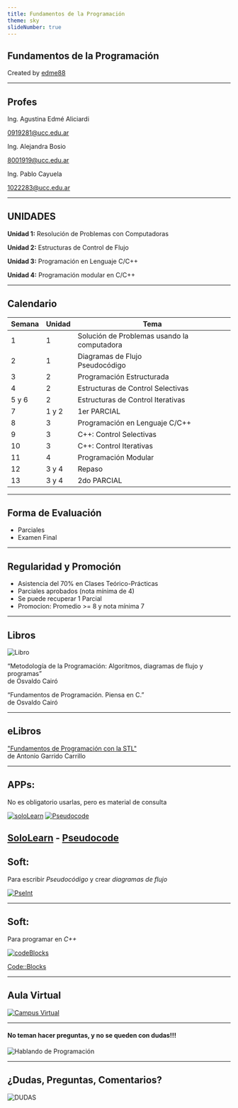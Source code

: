 ```yaml
---
title: Fundamentos de la Programación
theme: sky
slideNumber: true
---
```


## Fundamentos de la Programación

Created by [edme88](https://t.me/edme88)


---
## Profes
Ing. Agustina Edmé Aliciardi

0919281@ucc.edu.ar

Ing. Alejandra Bosio 

8001919@ucc.edu.ar

Ing. Pablo Cayuela

1022283@ucc.edu.ar

---
## UNIDADES
**Unidad 1:** Resolución de Problemas con Computadoras

**Unidad 2:** Estructuras de Control de Flujo

**Unidad 3:** Programación en Lenguaje C/C++

**Unidad 4:** Programación modular en C/C++

---
## Calendario
<!-- .slide: style="font-size: 0.5em" -->
| Semana | Unidad | Tema |
|--------|--------|------|
| 1 | 1 | Solución de Problemas usando la computadora |
| 2 | 1 | Diagramas de Flujo <br> Pseudocódigo |
| 3 | 2 | Programación Estructurada |
| 4 | 2 | Estructuras de Control Selectivas |
| 5 y 6 | 2 | Estructuras de Control Iterativas |
| 7 | 1 y 2 | 1er PARCIAL |
| 8 | 3 | Programación en Lenguaje C/C++ |
| 9 | 3 | C++: Control Selectivas |
| 10 | 3 | C++: Control Iterativas |
| 11 | 4 | Programación Modular |
| 12 | 3 y 4 | Repaso |
| 13 | 3 y 4 | 2do PARCIAL |

---
## Forma de Evaluación
* Parciales
* Examen Final

---
## Regularidad y Promoción
* Asistencia del 70% en Clases Teórico-Prácticas
* Parciales aprobados (nota mínima de 4)
* Se puede recuperar 1 Parcial
* Promocion: Promedio >= 8 y nota mínima 7

---
## Libros

![Libro](images/book.png)

“Metodología de la Programación: Algoritmos, diagramas de flujo y programas” <br>
de Osvaldo Cairó
    
“Fundamentos de Programación. Piensa en C.” <br>
de Osvaldo Cairó

---
## eLibros
["Fundamentos de Programación con la STL"](https://elibro.net/es/ereader/bibliotecas-ucc/48145?page=39) <br>
de Antonio Garrido Carrillo
    
---
## APPs:
No es obligatorio usarlas, pero es material de consulta

[![soloLearn](images/soloLearn.png)](https://play.google.com/store/apps/details?id=com.sololearn&hl=es_419)
[![Pseudocode](images/presentacion/pseudocode.png)](https://play.google.com/store/apps/details?id=pe.diegoveloper.pseudocode&hl=es_AR)

[SoloLearn](https://play.google.com/store/apps/details?id=com.sololearn&hl=es_419) - [Pseudocode](https://play.google.com/store/apps/details?id=pe.diegoveloper.pseudocode&hl=es_AR)   
---
## Soft:
Para escribir *Pseudocódigo* y crear *diagramas de flujo*

[![PseInt](images/pseint.png)](http://pseint.sourceforge.net/)
 
---
## Soft:
Para programar en *C++*

[![codeBlocks](images/codeBlocks.png)](http://www.codeblocks.org)

[Code::Blocks](http://www.codeblocks.org)

---
## Aula Virtual
[![Campus Virtual](images/presentacion/CampusVirtual.png)](https://campusvirtual.ucc.edu.ar/course/view.php?id=1545)

---
#### No teman hacer preguntas, y no se queden con dudas!!!
![Hablando de Programación](images/presentacion/hablando_programacion.png)


---
## ¿Dudas, Preguntas, Comentarios?
![DUDAS](images/pregunta.gif)